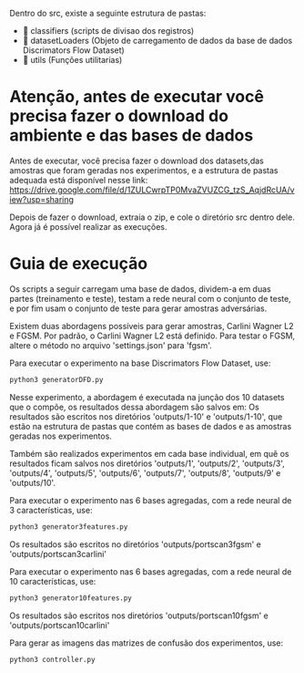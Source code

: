 Dentro do src, existe a seguinte estrutura de pastas:
- 📂 classifiers (scripts de divisao dos registros)
- 📂 datasetLoaders (Objeto de carregamento  de dados da base de dados Discrimators Flow Dataset)
- 📂 utils (Funções utilitarias)

# Atenção, antes de executar você precisa fazer o download do ambiente e das bases de dados
Antes de executar, você precisa fazer o download dos datasets,das amostras que foram geradas nos experimentos, e a estrutura de pastas adequada está disponível nesse link:
https://drive.google.com/file/d/1ZULCwrpTP0MvaZVUZCG_tzS_AqjdRcUA/view?usp=sharing

Depois de fazer o download, extraia o zip, e cole o diretório src dentro dele. Agora já é possível realizar as execuções.


# Guia de execução
Os scripts a seguir carregam uma base de dados, dividem-a em duas  partes (treinamento e teste), testam a rede neural com o conjunto de teste, e por fim usam o conjunto de teste para gerar amostras adversárias.

Existem duas abordagens possíveis para gerar amostras, Carlini Wagner L2 e FGSM. Por padrão, o Carlini Wagner L2 está definido. Para testar o FGSM, altere o método no arquivo 'settings.json' para 'fgsm'.

Para executar o experimento na base Discrimators Flow Dataset, use:
```bash
python3 generatorDFD.py
```
Nesse experimento, a abordagem é executada na junção dos 10 datasets que o compõe, os resultados dessa abordagem são salvos em:
Os resultados são escritos nos diretórios 'outputs/1-10' e 'outputs/1-10', que estão na estrutura de pastas que contém as bases de dados e as amostras geradas nos experimentos.

Também são realizados experimentos em cada base individual, em quê os resultados  ficam salvos nos  diretórios 
'outputs/1', 'outputs/2', 'outputs/3', 'outputs/4', 'outputs/5', 'outputs/6', 'outputs/7', 'outputs/8', 'outputs/9' e 'outputs/10'. 


Para executar o experimento nas 6 bases agregadas, com a rede neural de 3 características, use:
```bash
python3 generator3features.py
```
Os resultados são escritos no diretórios 'outputs/portscan3fgsm' e 'outputs/portscan3carlini'


Para executar o experimento nas 6 bases agregadas, com a rede neural de 10 características, use:
```bash
python3 generator10features.py
```
Os resultados são escritos nos diretórios 'outputs/portscan10fgsm' e 'outputs/portscan10carlini'


Para gerar as imagens das matrizes de confusão dos experimentos, use:
```bash
python3 controller.py
```
